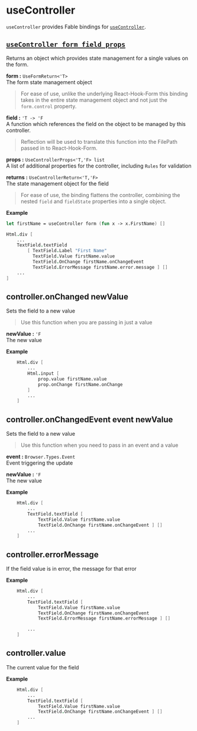 # useController

```useController``` provides Fable bindings for [```useController```](https://react-hook-form.com/api/usecontroller).

## [```useController form field props```](https://react-hook-form.com/api/usecontroller)

Returns an object which provides state management for a single values on the form.

**form :** ```UseFormReturn<'T>```
<br>The form state management object

> For ease of use, unlike the underlying React-Hook-Form this binding takes in the entire state management object and not just the ```form.control``` property.

**field :** ```'T -> 'F```
<br>A function which references the field on the object to be managed by this controller.

> Reflection will be used to translate this function into the FilePath passed in to React-Hook-Form.

**props :** ```UseControllerProps<'T,'F> list```
<br>A list of additional properties for the controller, including ```Rules``` for validation

**returns :** ```UseControllerReturn<'T,'F>```
<br>The state management object for the field

> For ease of use, the binding flattens the controller, combining the nested ```field``` and ```fieldState``` properties into a single object.

**Example**

```fsharp
let firstName = useController form (fun x -> x.FirstName) []

Html.div [
    ...
    TextField.textField 
        [ TextField.Label "First Name"
          TextField.Value firstName.value
          TextField.OnChange firstName.onChangeEvent
          TextField.ErrorMessage firstName.error.message ] []
    ...
]
```

## controller.onChanged newValue

Sets the field to a new value

> Use this function when you are passing in just a value

**newValue :** ```'F```
<br>The new value

**Example**

```fsharp
    Html.div [
        ...
        Html.input [
            prop.value firstName.value
            prop.onChange firstName.onChange
        ]
        ...
    ]
```

## controller.onChangedEvent event newValue

Sets the field to a new value

> Use this function when you need to pass in an event and a value

**event :** ```Browser.Types.Event```
<br>Event triggering the update

**newValue :** ```'F```
<br>The new value

**Example**

```fsharp
    Html.div [
        ...
        TextField.textField [ 
            TextField.Value firstName.value
            TextField.OnChange firstName.onChangeEvent ] []
        ...
    ]
```

## controller.errorMessage
If the field value is in error, the message for that error

**Example**

```fsharp
    Html.div [
        ...
        TextField.textField [ 
            TextField.Value firstName.value
            TextField.OnChange firstName.onChangeEvent
            TextField.ErrorMessage firstName.errorMessage ] []

        ...
    ]
```


## controller.value

The current value for the field

**Example**

```fsharp
    Html.div [
        ...
        TextField.textField [ 
            TextField.Value firstName.value
            TextField.OnChange firstName.onChangeEvent ] []
        ...
    ]
```
